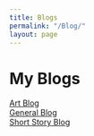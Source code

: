 ```yaml
---
title: Blogs
permalink: "/Blog/"
layout: page
---
```


# My Blogs

<div class="grid-display">
  <div><span><a href="https://blog.platypodes.xyz/art">Art Blog</a></span></div>
  <div><span><a href="https://blog.platypodes.xyz/writings">General Blog</a></span></div>
  <div><span><a href="https://blog.platypodes.xyz/short-stories">Short Story Blog</a></span></div>
</div>
